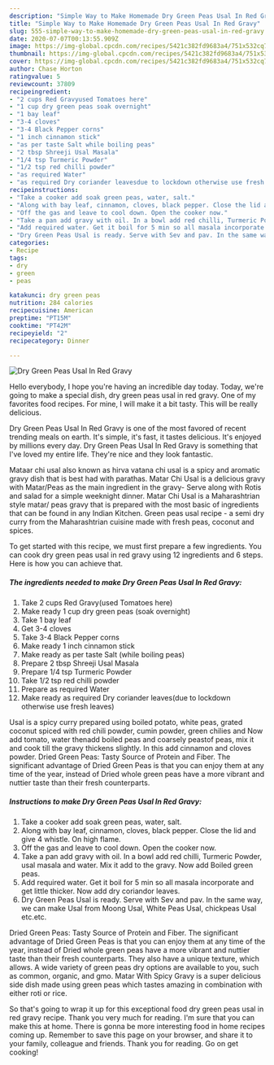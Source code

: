 ```yaml
---
description: "Simple Way to Make Homemade Dry Green Peas Usal In Red Gravy"
title: "Simple Way to Make Homemade Dry Green Peas Usal In Red Gravy"
slug: 555-simple-way-to-make-homemade-dry-green-peas-usal-in-red-gravy
date: 2020-07-07T00:13:55.909Z
image: https://img-global.cpcdn.com/recipes/5421c382fd9683a4/751x532cq70/dry-green-peas-usal-in-red-gravy-recipe-main-photo.jpg
thumbnail: https://img-global.cpcdn.com/recipes/5421c382fd9683a4/751x532cq70/dry-green-peas-usal-in-red-gravy-recipe-main-photo.jpg
cover: https://img-global.cpcdn.com/recipes/5421c382fd9683a4/751x532cq70/dry-green-peas-usal-in-red-gravy-recipe-main-photo.jpg
author: Chase Horton
ratingvalue: 5
reviewcount: 37809
recipeingredient:
- "2 cups Red Gravyused Tomatoes here"
- "1 cup dry green peas soak overnight"
- "1 bay leaf"
- "3-4 cloves"
- "3-4 Black Pepper corns"
- "1 inch cinnamon stick"
- "as per taste Salt while boiling peas"
- "2 tbsp Shreeji Usal Masala"
- "1/4 tsp Turmeric Powder"
- "1/2 tsp red chilli powder"
- "as required Water"
- "as required Dry coriander leavesdue to lockdown otherwise use fresh leaves"
recipeinstructions:
- "Take a cooker add soak green peas, water, salt."
- "Along with bay leaf, cinnamon, cloves, black pepper. Close the lid and give 4 whistle. On high flame."
- "Off the gas and leave to cool down. Open the cooker now."
- "Take a pan add gravy with oil. In a bowl add red chilli, Turmeric Powder, usal masala and water. Mix it add to the gravy. Now add Boiled green peas."
- "Add required water. Get it boil for 5 min so all masala incorporate and get little thicker. Now add dry coriandor leaves."
- "Dry Green Peas Usal is ready. Serve with Sev and pav. In the same way, we can make Usal from Moong Usal, White Peas Usal, chickpeas Usal etc.etc."
categories:
- Recipe
tags:
- dry
- green
- peas

katakunci: dry green peas 
nutrition: 284 calories
recipecuisine: American
preptime: "PT15M"
cooktime: "PT42M"
recipeyield: "2"
recipecategory: Dinner

---
```



![Dry Green Peas Usal In Red Gravy](https://img-global.cpcdn.com/recipes/5421c382fd9683a4/751x532cq70/dry-green-peas-usal-in-red-gravy-recipe-main-photo.jpg)

Hello everybody, I hope you're having an incredible day today. Today, we're going to make a special dish, dry green peas usal in red gravy. One of my favorites food recipes. For mine, I will make it a bit tasty. This will be really delicious.

Dry Green Peas Usal In Red Gravy is one of the most favored of recent trending meals on earth. It's simple, it's fast, it tastes delicious. It's enjoyed by millions every day. Dry Green Peas Usal In Red Gravy is something that I've loved my entire life. They're nice and they look fantastic.

Mataar chi usal also known as hirva vatana chi usal is a spicy and aromatic gravy dish that is best had with parathas. Matar Chi Usal is a delicious gravy with Matar/Peas as the main ingredient in the gravy- Serve along with Rotis and salad for a simple weeknight dinner. Matar Chi Usal is a Maharashtrian style matar/ peas gravy that is prepared with the most basic of ingredients that can be found in any Indian Kitchen. Green peas usal recipe - a semi dry curry from the Maharashtrian cuisine made with fresh peas, coconut and spices.


To get started with this recipe, we must first prepare a few ingredients. You can cook dry green peas usal in red gravy using 12 ingredients and 6 steps. Here is how you can achieve that.

<!--inarticleads1-->

##### The ingredients needed to make Dry Green Peas Usal In Red Gravy:

1. Take 2 cups Red Gravy(used Tomatoes here)
1. Make ready 1 cup dry green peas (soak overnight)
1. Take 1 bay leaf
1. Get 3-4 cloves
1. Take 3-4 Black Pepper corns
1. Make ready 1 inch cinnamon stick
1. Make ready as per taste Salt (while boiling peas)
1. Prepare 2 tbsp Shreeji Usal Masala
1. Prepare 1/4 tsp Turmeric Powder
1. Take 1/2 tsp red chilli powder
1. Prepare as required Water
1. Make ready as required Dry coriander leaves(due to lockdown otherwise use fresh leaves)


Usal is a spicy curry prepared using boiled potato, white peas, grated coconut spiced with red chili powder, cumin powder, green chilies and Now add tomato, water thenadd boiled peas and coarsely peastof peas, mix it and cook till the gravy thickens slightly. In this add cinnamon and cloves powder. Dried Green Peas: Tasty Source of Protein and Fiber. The significant advantage of Dried Green Peas is that you can enjoy them at any time of the year, instead of Dried whole green peas have a more vibrant and nuttier taste than their fresh counterparts. 

<!--inarticleads2-->

##### Instructions to make Dry Green Peas Usal In Red Gravy:

1. Take a cooker add soak green peas, water, salt.
1. Along with bay leaf, cinnamon, cloves, black pepper. Close the lid and give 4 whistle. On high flame.
1. Off the gas and leave to cool down. Open the cooker now.
1. Take a pan add gravy with oil. In a bowl add red chilli, Turmeric Powder, usal masala and water. Mix it add to the gravy. Now add Boiled green peas.
1. Add required water. Get it boil for 5 min so all masala incorporate and get little thicker. Now add dry coriandor leaves.
1. Dry Green Peas Usal is ready. Serve with Sev and pav. In the same way, we can make Usal from Moong Usal, White Peas Usal, chickpeas Usal etc.etc.


Dried Green Peas: Tasty Source of Protein and Fiber. The significant advantage of Dried Green Peas is that you can enjoy them at any time of the year, instead of Dried whole green peas have a more vibrant and nuttier taste than their fresh counterparts. They also have a unique texture, which allows. A wide variety of green peas dry options are available to you, such as common, organic, and gmo. Matar With Spicy Gravy is a super delicious side dish made using green peas which tastes amazing in combination with either roti or rice. 

So that's going to wrap it up for this exceptional food dry green peas usal in red gravy recipe. Thank you very much for reading. I'm sure that you can make this at home. There is gonna be more interesting food in home recipes coming up. Remember to save this page on your browser, and share it to your family, colleague and friends. Thank you for reading. Go on get cooking!

